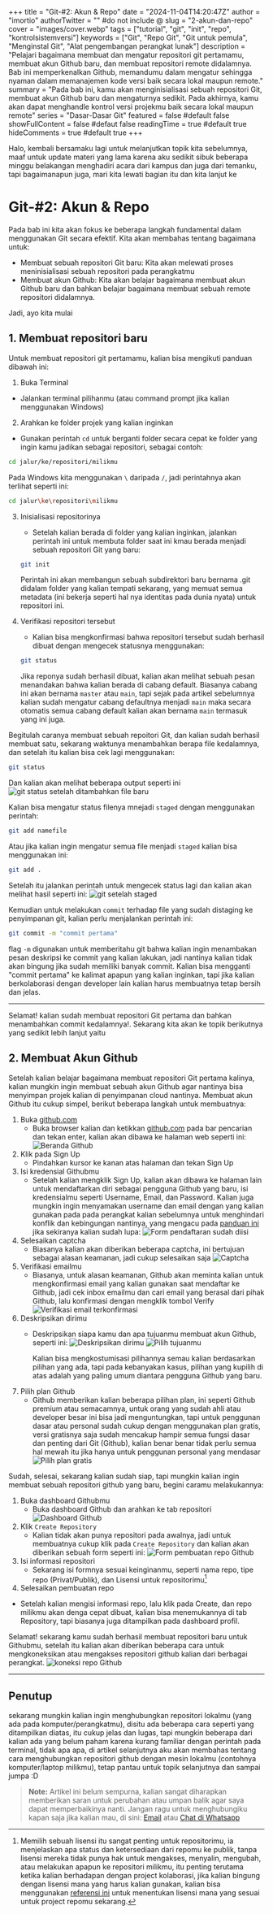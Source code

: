 +++
title = "Git-#2: Akun & Repo"
date = "2024-11-04T14:20:47Z"
author = "imortio"
authorTwitter = "" #do not include @
slug = "2-akun-dan-repo"
cover = "images/cover.webp"
tags = ["tutorial", "git", "init", "repo", "kontrolsistemversi"]
keywords = ["Git", "Repo Git", "Git untuk pemula", "Menginstal Git", "Alat pengembangan perangkat lunak"]
description = "Pelajari bagaimana membuat dan mengatur repositori git pertamamu, membuat akun Github baru, dan membuat repositori remote didalamnya. Bab ini memperkenalkan Github, memandumu dalam mengatur sehingga nyaman dalam memanajemen kode versi baik secara lokal maupun remote."
summary = "Pada bab ini, kamu akan menginisialisasi sebuah repositori Git, membuat akun Github baru dan mengaturnya sedikit. Pada akhirnya, kamu akan dapat menghandle kontrol versi projekmu baik secara lokal maupun remote"
series = "Dasar-Dasar Git"
featured = false #default false
showFullContent = false #defaut false
readingTime = true #default true
hideComments = true #default true
+++

Halo, kembali bersamaku lagi untuk melanjutkan topik kita sebelumnya, maaf untuk update materi yang lama karena aku sedikit sibuk beberapa minggu belakangan menghadiri acara dari kampus dan juga dari temanku, tapi bagaimanapun juga, mari kita lewati bagian itu dan kita lanjut ke

# Git-#2: Akun & Repo

Pada bab ini kita akan fokus ke beberapa langkah fundamental dalam menggunakan Git secara efektif. Kita akan membahas tentang bagaimana untuk:

+ Membuat sebuah repositori Git baru: Kita akan melewati proses meninisialisasi sebuah repositori pada perangkatmu
+ Membuat akun Github: Kita akan belajar bagaimana membuat akun Github baru dan bahkan belajar bagaimana membuat sebuah remote repositori didalamnya.

Jadi, ayo kita mulai

## 1. Membuat repositori baru

Untuk membuat repositori git pertamamu, kalian bisa mengikuti panduan dibawah ini:

 1. Buka Terminal
   + Jalankan terminal pilihanmu (atau command prompt jika kalian menggunakan Windows)
 2. Arahkan ke folder projek yang kalian inginkan
   + Gunakan perintah `cd` untuk berganti folder secara cepat ke folder yang ingin kamu jadikan sebagai repositori, sebagai contoh:
   ```bash
   cd jalur/ke/repositori/milikmu
   ```
   Pada Windows kita menggunakan `\` daripada `/`, jadi perintahnya akan terlihat seperti ini:
   ```bash
   cd jalur\ke\repositori\milikmu
   ```
 3. Inisialisasi repositorinya
    + Setelah kalian berada di folder yang kalian inginkan, jalankan perintah ini untuk membuta folder saat ini kmau berada menjadi sebuah repositori Git yang baru:
    ```bash
    git init
    ```
    Perintah ini akan membangun sebuah subdirektori baru bernama .git didalam folder yang kalian tempati sekarang, yang memuat semua metadata (ini bekerja seperti hal nya identitas pada dunia nyata) untuk repositori ini.

 4. Verifikasi repositori tersebut
    + Kalian bisa mengkonfirmasi bahwa repositori tersebut sudah berhasil dibuat dengan mengecek statusnya menggunakan:
    ```bash
    git status
    ```
    Jika reponya sudah berhasil dibuat, kalian akan melihat sebuah pesan menandakan bahwa kalian berada di cabang default. Biasanya cabang ini akan bernama `master` atau `main`, tapi sejak pada artikel sebelumnya kalian sudah mengatur cabang defaultnya menjadi `main` maka secara otomatis semua cabang default kalian akan bernama `main` termasuk yang ini juga.

Begitulah caranya membuat sebuah repoitori Git, dan kalian sudah berhasil membuat satu, sekarang waktunya menambahkan berapa file kedalamnya, dan setelah itu kalian bisa cek lagi menggunakan:
```bash
git status
```
Dan kalian akan melihat beberapa output seperti ini
![git status setelah ditambahkan file baru](images/gitstatusaftd.webp)

Kalian bisa mengatur status filenya mnejadi `staged` dengan menggunakan perintah:
```bash
git add namefile
```
Atau jika kalian ingin mengatur semua file menjadi `staged` kalian bisa menggunakan ini:
```bash
git add .
```
Setelah itu jalankan perintah untuk mengecek status lagi dan kalian akan melihat hasil seperti ini:
![git setelah staged](images/gitaftstaged.webp)

Kemudian untuk melakukan `commit` terhadap file yang sudah distaging ke penyimpanan git, kalian perlu menjalankan perintah ini:
```bash
git commit -m "commit pertama"
```
flag `-m` digunakan untuk memberitahu git bahwa kalian ingin menambakan pesan deskripsi ke commit yang kalian lakukan, jadi nantinya kalian tidak akan bingung jika sudah memiliki banyak commit. Kalian bisa mengganti "commit pertama" ke kalimat apapun yang kalian inginkan, tapi jika kalian berkolaborasi dengan developer lain kalian harus membuatnya tetap bersih dan jelas.

---

Selamat! kalian sudah membuat repositori Git pertama dan bahkan menambahkan commit kedalamnya!. Sekarang kita akan ke topik berikutnya yang sedikit lebih lanjut yaitu

## 2. Membuat Akun Github

Setelah kalian belajar bagaimana membuat repositori Git pertama kalinya, kalian mungkin ingin membuat sebuah akun Github agar nantinya bisa menyimpan projek kalian di penyimpanan cloud nantinya. Membuat akun Github itu cukup simpel, berikut beberapa langkah untuk membuatnya:

 1. Buka [github.com](https://github.com/)
    + Buka browser kalian dan ketikkan [github.com](https://github.com) pada bar pencarian dan tekan enter, kalian akan dibawa ke halaman web seperti ini:
    ![Beranda Github](images/1-homepage.webp)
 2. Klik pada Sign Up
    + Pindahkan kursor ke kanan atas halaman dan tekan Sign Up
 3. Isi kredensial Githubmu
    + Setelah kalian mengklik Sign Up, kalian akan dibawa ke halaman lain untuk mendaftarkan diri sebagai pengguna Github yang baru, isi kredensialmu seperti Username, Email, dan Password. Kalian juga mungkin ingin menyamakan username dan email dengan yang kalian gunakan pada pada perangkat kalian sebelumnya untuk menghindari konflik dan kebingungan nantinya, yang mengacu pada [panduan ini](../1-installing-git/index.id.md#mengkonfigurasi-git) jika sekiranya kalian sudah lupa:
   ![Form pendaftaran sudah diisi](images/2-credentials.webp)
 4. Selesaikan captcha
    + Biasanya kalian akan diberikan beberapa captcha, ini bertujuan sebagai alasan keamanan, jadi cukup selesaikan saja
    ![Captcha](images/3-captcha.webp)
 5. Verifikasi emailmu
    + Biasanya, untuk alasan keamanan, Github akan meminta kalian untuk mengkonfirmasi email yang kalian gunakan saat mendaftar ke Github, jadi cek inbox emailmu dan cari email yang berasal dari pihak Github, lalu konfirmasi dengan mengklik tombol Verify
    ![Verifikasi email terkonfirmasi](images/4-verify.webp)
 6. Deskripsikan dirimu
    + Deskripsikan siapa kamu dan apa tujuanmu membuat akun Github, seperti ini:
    ![Deskripsikan dirimu](images/5-describe.webp)
    ![Pilih tujuanmu](images/6-purpose.webp)

      Kalian bisa mengkostumisasi pilihannya semau kalian berdasarkan pilihan yang ada, tapi pada kebanyakan kasus, pilihan yang kupilih di atas adalah yang paling umum diantara pengguna Github yang baru.
 7. Pilih plan Github
    + Github memberikan kalian beberapa pilihan plan, ini seperti Github premium atau semacamnya, untuk orang yang sudah ahli atau developer besar ini bisa jadi menguntungkan, tapi untuk penggunan dasar atau personal sudah cukup dengan menggunakan plan gratis, versi gratisnya saja sudah mencakup hampir semua fungsi dasar dan penting dari Git (Github), kalian benar benar tidak perlu semua hal mewah itu jika hanya untuk penggunan personal yang mendasar
    ![Pilih plan gratis](images/7-freeplan.webp)

Sudah, selesai, sekarang kalian sudah siap, tapi mungkin kalian ingin membuat sebuah repositori github yang baru, begini caramu melakukannya:

 1. Buka dashboard Githubmu
    + Buka dashboard Github dan arahkan ke tab repositori
    ![Dashboard Github](images/8-dashboard.webp)
 2. Klik `Create Repository`
    + Kalian tidak akan punya repositori pada awalnya, jadi untuk membuatnya cukup klik pada `Create Repository` dan kalian akan diberikan sebuah form seperti ini:
    ![Form pembuatan repo Github](images/8.5-repocreation.webp)
 3. Isi informasi repositori
    + Sekarang isi formnya sesuai keinginanmu, seperti nama repo, tipe repo (Privat/Publik), dan Lisensi untuk repositorimu[^1]
    [^1]: Memilih sebuah lisensi itu sangat penting untuk repositorimu, ia menjelaskan apa status dan ketersediaan dari repomu ke publik, tanpa lisensi mereka tidak punya hak untuk mengakses, menyalin, mengubah, atau melakukan apapun ke repositori milikmu, itu penting terutama ketika kalian berhadapan dengan project kolaborasi, jika kalian bingung dengan lisensi mana yang harus kalian gunakan, kalian bisa menggunakan [referensi ini](https://choosealicense.com) untuk menentukan lisensi mana yang sesuai untuk project repomu sekarang.
 4. Selesaikan pembuatan repo
 + Setelah kalian mengisi informasi repo, lalu klik pada Create, dan repo milikmu akan denga cepat dibuat, kalian bisa menemukannya di tab Repository, tapi biasanya juga ditampilkan pada dashboard profil.

Selamat! sekarang kamu sudah berhasil membuat repositori baru untuk Githubmu, setelah itu kalian akan diberikan beberapa cara untuk mengkoneksikan atau mengakses repositori github kalian dari berbagai perangkat.
    ![koneksi repo Github](images/9-connecting.webp)

---
## Penutup

sekarang mungkin kalian ingin menghubungkan repositori lokalmu (yang ada pada komputer/perangkatmu), disitu ada beberapa cara seperti yang ditampilkan diatas, itu cukup jelas dan lugas, tapi mungkin beberapa dari kalian ada yang belum paham karena kurang familiar dengan perintah pada terminal, tidak apa apa, di artikel selanjutnya aku akan membahas tentang cara menghubungkan repositori github dengan mesin lokalmu (contohnya komputer/laptop milikmu), tetap pantau untuk topik selanjutnya dan sampai jumpa :D

> **Note:** Artikel ini belum sempurna, kalian sangat diharapkan memberikan saran untuk perubahan atau umpan balik agar saya dapat memperbaikinya nanti. Jangan ragu untuk menghubungiku kapan saja jika kalian mau, di sini: [Email](mailto:nixvoid@proton.me) atau [Chat di Whatsapp](https://wa.me/+6282284528116)
